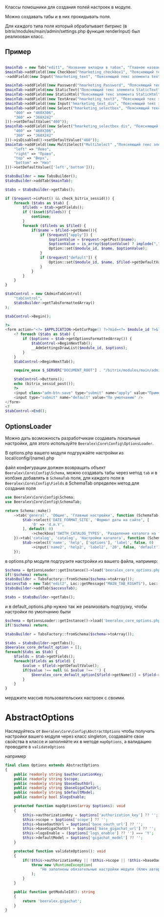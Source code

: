 Классы помошники для создания полей настроек в модуле.

Можно создавать табы и в них прокидывать поля.

Для каждого типа поля который обрабатывает битрикс (в bitrix/modules/main/admin/settings.php функция renderInput) был реализован класс.

## Пример

```php

$mainTab = new Tab("edit1", "Название вкладки в табах", "Главное название в админке");
$mainTab->addField((new Checkbox("hmarketing_checkbox1", "Поясняющий текс элемента checkbox"))->setLabel("Название секции checkbox"))
->addField((new Input("hmarketing_text", "Поясняющий текс элемента text"))->setSize(10)->setDefaultValue("Жми!"));

$mainTab->addField((new Password("hmarketing_Password", "Поясняющий текс элемента Password"))->setLabel('Название секции Password')->setDefaultValue("Password"));
$mainTab->addField(new StaticText("Поясняющий текс элемента StaticText", "StaticText"));
$mainTab->addField(new StaticHtml("Поясняющий текс элемента StaticHtml", "<a href='1221'>StaticHtml</a>"));
$mainTab->addField((new TextArea("hmarketing_text3", "Поясняющий текс элемента text"))->setSize([10,50])->setDefaultValue("Жми!"));
$mainTab->addField((new Input("hmarketing_text_dis", "Поясняющий текс элемента text dis", '10'))->setLabel('Название секции text dis')->setDefaultValue("Жми! dis")->isDisabled());
$mainTab->addField((new Select("hmarketing_selectbox", "Поясняющий текс элемента selectbox", [
    "460" => "460Х306",
    "360" => "360Х242"
]))->setDefaultValue("460"));
$mainTab->addField((new Select("hmarketing_selectbox dis", "Поясняющий текс элемента selectbox dus", [
    "460" => "460Х306",
    "360" => "360Х242"
]))->isDisabled()->setDefaultValue("460"));
$mainTab->addField((new MultiSelect("MultiSelect" ,"Поясняющий текс элемента multiselectbox", [
    "left" => "Лево",
    "right" => "Право",
    "top" => "Верх",
    "bottom" => "Низ"
]))->setDefaultValue(['left','bottom']));

$tabsBuilder = new TabsBuilder();
$tabsBuilder->addTab($mainTab);

$tabs = $tabsBuilder->getTabs();

if ($request->isPost() && check_bitrix_sessid()) {
    foreach ($tabs as $tab) {
        $fileds = $tab->getFields();
        if (!isset($fileds)) {
            continue;
        }
        foreach ($fileds as $filed) {
            if($name = $filed->getName()){
                if ($request["apply"]) {
                    $optionValue = $request->getPost($name);
                    $optionValue = is_array($optionValue) ? implode(",", $optionValue) : $optionValue;
                    Option::set($module_id, $name, $optionValue);
                }
                if ($request["default"]) {
                    Option::set($module_id, $name, $filed->getDefaultValue());
                }
            }
        }
    }
}

$tabControl = new CAdminTabControl(
    "tabControl",
    $tabsBuilder->getTabsFormattedArray()
);

$tabControl->Begin();

?>
<form action="<?= $APPLICATION->GetCurPage() ?>?mid=<?= $module_id ?>&lang=<?= LANG ?>" method="post">
    <? foreach ($tabs as $tab) {
        if ($options = $tab->getOptionsFormattedArray()) {
            $tabControl->BeginNextTab();
            __AdmSettingsDrawList($module_id, $options);
        }
    }
    $tabControl->BeginNextTab();

    require_once $_SERVER["DOCUMENT_ROOT"] . "/bitrix/modules/main/admin/group_rights.php";

    $tabControl->Buttons();
    echo (bitrix_sessid_post());
    ?>
    <input class="adm-btn-save" type="submit" name="apply" value="Применить" />
    <input type="submit" name="default" value="По умолчанию" />
</form>
<?
$tabControl->End();
```

## OptionsLoader

Можно дать возможность разработчикам создавать локальные настройки, для этого используйте ``` Beeralex\Core\Config\OptionsLoader ```.

В options.php вашего модуля подгружайте настройки из local/config/{name}.php

файл конфигурации должен возвращать объект ``` Beeralex\Core\Config\Schema ```, можно создавать табы через метод ``` tab ``` и в колбэке добавлять в ``` SchemaTab ``` поля, для каждого поля в ``` Beeralex\Core\Config\Fields ``` в SchemaTab определен метод для создания поля

```php
use Beeralex\Core\Config\Schema;
use Beeralex\Core\Config\SchemaTab;

return Schema::make()
    ->tab('general', 'Общие', 'Главные настройки', function (SchemaTab $tab) {
        $tab->select('DATE_FORMAT_SITE', 'Формат даты на сайте', [
            '0' => 'd.m.Y',
        ], default: 0)
            ->checkbox('SWITH_CATALOG_TYPES', 'Разделение каталога на типы', default: true);
    })->tab('catalog', 'catalog', 'Настройки каталога', function (SchemaTab $tab) {
        $tab->select('name', 'help', ['options'], 'label', false, 0)
            ->input('name2', 'help2', 'label2', '20', false, 'default');
    });
```

в options.php модуля подгрузите настройки из вашего файла, например:

```php
$schema = OptionsLoader::getInstance()->load('beeralex_core_options.php');
if(!$schema) return;
$tabsBuilder = TabsFactory::fromSchema($schema->toArray());
$accessTab = new Tab("edit2", Loc::getMessage("MAIN_TAB_RIGHTS"), Loc::getMessage("MAIN_TAB_TITLE_RIGHTS"));
$tabsBuilder->addTab($accessTab);

$tabs = $tabsBuilder->getTabs();
```

и в default_options.php нужно так же реализовать подгрузку, чтобы настройки по умолчанию были

```php
$schema = OptionsLoader::getInstance()->load('beeralex_core_options.php');
if(!$schema) return;

$tabsBuilder = TabsFactory::fromSchema($schema->toArray());

$tabs = $tabsBuilder->getTabs();
$beeralex_core_default_option = [];
foreach($tabs as $tab) {
    $fields = $tab->getFields();
    foreach($fields as $field) {
        $value = $field->getDefaultValue();
        if($value !== null && $value !== '') {
            $beeralex_core_default_option[$field->getName()] = $field->getExtraOptions()[$value] ?? $value;
        }
    }
}
```

мерджите массив пользовательских настроек с своими.

# AbstractOptions

Наследуйтесь от ``` Beeralex\Core\Config\AbstractOptions ``` чтобы получать настройки вашего модуля через класс singleton, создавайте свои свойства в классе и заполняйте их в методе ``` mapOptions ```, а валидацию проводите в ``` validateOptions ```

например

```php
final class Options extends AbstractOptions
{
    public readonly string $authorizationKey;
    public readonly string $scope;
    public readonly string $baseOauthUrl;
    public readonly string $baseGigaChatUrl;
    public readonly string $defaultModel;
    public readonly bool $logsEnable;

    protected function mapOptions(array $options): void
    {
        $this->authorizationKey = $options['authorization_key'] ?? '';
        $this->scope = $options['scope'] ?? '';
        $this->baseOauthUrl = $options['base_oauth_url'] ?? '';
        $this->baseGigaChatUrl = $options['base_gigachat_url'] ?? '';
        $this->logsEnable = ($options['logs_enable'] ?? '') === 'Y';
        $this->defaultModel = $options['gigachat_model'] ?? '';
    }

    protected function validateOptions(): void
    {
        if(!$this->authorizationKey || !$this->scope || !$this->baseOauthUrl || !$this->baseGigaChatUrl){
            throw new \RuntimeException(
                "Не заполнены обязательные настройки модуля (Ключ авторизации, Scope, Базовый адрес запроса для получения токена или Базовый адрес запроса к GigaChat API)"
            );
        }
    }

    public function getModuleId(): string
    {
        return 'beeralex.gigachat';
    }
}
```